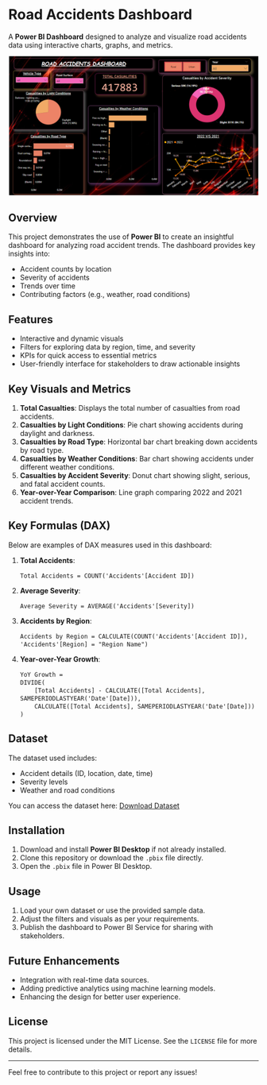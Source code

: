 # Road Accidents Dashboard

A **Power BI Dashboard** designed to analyze and visualize road accidents data using interactive charts, graphs, and metrics.

![Road Accidents Dashboard](dashboard_preview.png)

## Overview
This project demonstrates the use of **Power BI** to create an insightful dashboard for analyzing road accident trends. The dashboard provides key insights into:
- Accident counts by location
- Severity of accidents
- Trends over time
- Contributing factors (e.g., weather, road conditions)

## Features
- Interactive and dynamic visuals
- Filters for exploring data by region, time, and severity
- KPIs for quick access to essential metrics
- User-friendly interface for stakeholders to draw actionable insights

## Key Visuals and Metrics
1. **Total Casualties**: Displays the total number of casualties from road accidents.
2. **Casualties by Light Conditions**: Pie chart showing accidents during daylight and darkness.
3. **Casualties by Road Type**: Horizontal bar chart breaking down accidents by road type.
4. **Casualties by Weather Conditions**: Bar chart showing accidents under different weather conditions.
5. **Casualties by Accident Severity**: Donut chart showing slight, serious, and fatal accident counts.
6. **Year-over-Year Comparison**: Line graph comparing 2022 and 2021 accident trends.

## Key Formulas (DAX)
Below are examples of DAX measures used in this dashboard:

1. **Total Accidents**:
   ```DAX
   Total Accidents = COUNT('Accidents'[Accident ID])
   ```

2. **Average Severity**:
   ```DAX
   Average Severity = AVERAGE('Accidents'[Severity])
   ```

3. **Accidents by Region**:
   ```DAX
   Accidents by Region = CALCULATE(COUNT('Accidents'[Accident ID]), 'Accidents'[Region] = "Region Name")
   ```

4. **Year-over-Year Growth**:
   ```DAX
   YoY Growth = 
   DIVIDE(
       [Total Accidents] - CALCULATE([Total Accidents], SAMEPERIODLASTYEAR('Date'[Date])),
       CALCULATE([Total Accidents], SAMEPERIODLASTYEAR('Date'[Date]))
   )
   ```

## Dataset
The dataset used includes:
- Accident details (ID, location, date, time)
- Severity levels
- Weather and road conditions

You can access the dataset here:
[Download Dataset](<INSERT_FILE_LINK_HERE>)

## Installation
1. Download and install **Power BI Desktop** if not already installed.
2. Clone this repository or download the `.pbix` file directly.
3. Open the `.pbix` file in Power BI Desktop.

## Usage
1. Load your own dataset or use the provided sample data.
2. Adjust the filters and visuals as per your requirements.
3. Publish the dashboard to Power BI Service for sharing with stakeholders.

## Future Enhancements
- Integration with real-time data sources.
- Adding predictive analytics using machine learning models.
- Enhancing the design for better user experience.

## License
This project is licensed under the MIT License. See the `LICENSE` file for more details.

---
Feel free to contribute to this project or report any issues!
